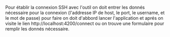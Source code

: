 Pour établir la connexion SSH avec l'outil on doit entrer les donnés nécessaire pour la connexion (l'addresse IP de host, le port, le username, et le mot de passe) pour faire
on doit d'abbord lancer l'application et aprés on visite le lien http://localhost:4200/connect ou on trouve une formulaire pour remplir les donnés nécessaire.
